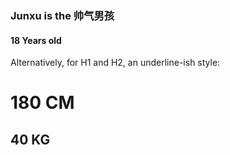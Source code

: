 ### Junxu is the 帅气男孩
#### 18 Years old

Alternatively, for H1 and H2, an underline-ish style:

180 CM
======

40 KG
------
